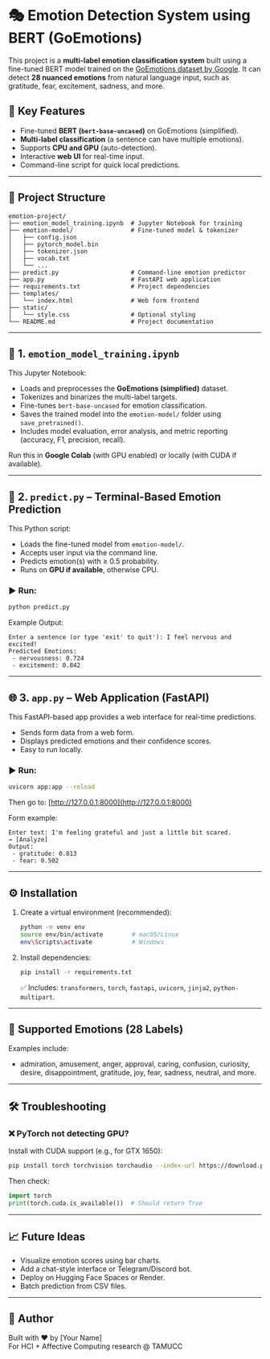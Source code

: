 # 🎭 Emotion Detection System using BERT (GoEmotions)

This project is a **multi-label emotion classification system** built using a fine-tuned BERT model trained on the [GoEmotions dataset by Google](https://github.com/google-research/goemotions). It can detect **28 nuanced emotions** from natural language input, such as gratitude, fear, excitement, sadness, and more.

## 📌 Key Features

- Fine-tuned **BERT (`bert-base-uncased`)** on GoEmotions (simplified).
- **Multi-label classification** (a sentence can have multiple emotions).
- Supports **CPU and GPU** (auto-detection).
- Interactive **web UI** for real-time input.
- Command-line script for quick local predictions.

---

## 📂 Project Structure

```
emotion-project/
├── emotion_model_training.ipynb  # Jupyter Notebook for training
├── emotion-model/                # Fine-tuned model & tokenizer
│   ├── config.json
│   ├── pytorch_model.bin
│   ├── tokenizer.json
│   ├── vocab.txt
│   └── ...
├── predict.py                    # Command-line emotion predictor
├── app.py                        # FastAPI web application
├── requirements.txt              # Project dependencies
├── templates/
│   └── index.html                # Web form frontend
├── static/
│   └── style.css                 # Optional styling
└── README.md                     # Project documentation
```

---

## 📘 1. `emotion_model_training.ipynb`

This Jupyter Notebook:

- Loads and preprocesses the **GoEmotions (simplified)** dataset.
- Tokenizes and binarizes the multi-label targets.
- Fine-tunes `bert-base-uncased` for emotion classification.
- Saves the trained model into the `emotion-model/` folder using `save_pretrained()`.
- Includes model evaluation, error analysis, and metric reporting (accuracy, F1, precision, recall).

Run this in **Google Colab** (with GPU enabled) or locally (with CUDA if available).

---

## 💬 2. `predict.py` – Terminal-Based Emotion Prediction

This Python script:

- Loads the fine-tuned model from `emotion-model/`.
- Accepts user input via the command line.
- Predicts emotion(s) with ≥ 0.5 probability.
- Runs on **GPU if available**, otherwise CPU.

### ▶️ Run:

```bash
python predict.py
```

Example Output:

```
Enter a sentence (or type 'exit' to quit'): I feel nervous and excited!
Predicted Emotions:
 - nervousness: 0.724
 - excitement: 0.842
```

---

## 🌐 3. `app.py` – Web Application (FastAPI)

This FastAPI-based app provides a web interface for real-time predictions.

- Sends form data from a web form.
- Displays predicted emotions and their confidence scores.
- Easy to run locally.

### ▶️ Run:

```bash
uvicorn app:app --reload
```

Then go to: [http://127.0.0.1:8000](http://127.0.0.1:8000)

Form example:

```
Enter text: I'm feeling grateful and just a little bit scared.
→ [Analyze]
Output:
 - gratitude: 0.813
 - fear: 0.502
```

---

## ⚙️ Installation

1. Create a virtual environment (recommended):

   ```bash
   python -m venv env
   source env/bin/activate        # macOS/Linux
   env\Scripts\activate           # Windows
   ```

2. Install dependencies:
   ```bash
   pip install -r requirements.txt
   ```
   ✅ Includes: `transformers`, `torch`, `fastapi`, `uvicorn`, `jinja2`, `python-multipart`.

---

## 🧠 Supported Emotions (28 Labels)

Examples include:

- admiration, amusement, anger, approval, caring, confusion, curiosity, desire, disappointment, gratitude, joy, fear, sadness, neutral, and more.

---

## 🛠️ Troubleshooting

### ❌ PyTorch not detecting GPU?

Install with CUDA support (e.g., for GTX 1650):

```bash
pip install torch torchvision torchaudio --index-url https://download.pytorch.org/whl/cu118
```

Then check:

```python
import torch
print(torch.cuda.is_available())  # Should return True
```

---

## 📈 Future Ideas

- Visualize emotion scores using bar charts.
- Add a chat-style interface or Telegram/Discord bot.
- Deploy on Hugging Face Spaces or Render.
- Batch prediction from CSV files.

---

## 👤 Author

Built with ❤️ by [Your Name]  
For HCI + Affective Computing research @ TAMUCC
